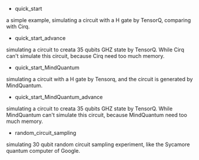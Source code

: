 - quick_start


a simple example, simulating a circuit with a H gate by TensorQ, comparing with Cirq.

- quick_start_advance


simulating a circuit to creata 35 qubits GHZ state by TensorQ. While Cirq can't simulate this circuit, because Cirq need too much memory.

- quick_start_MindQuantum


simulating a circuit with a H gate by Tensorq, and the circuit is generated by MindQuantum.

- quick_start_MindQuantum_advance

simulating a circuit to creata 35 qubits GHZ state by TensorQ. While MindQuantum can't simulate this circuit, because MindQuantum need too much memory.

- random_circuit_sampling

simulating 30 qubit random circuit sampling experiment, like the Sycamore quantum computer of Google.
